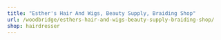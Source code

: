 ```yaml
---
title: "Esther's Hair And Wigs, Beauty Supply, Braiding Shop"
url: /woodbridge/esthers-hair-and-wigs-beauty-supply-braiding-shop/
shop: hairdresser
---
```

